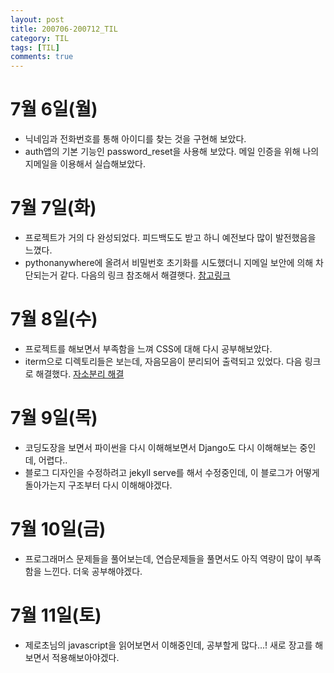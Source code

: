 ```yaml
---
layout: post
title: 200706-200712_TIL
category: TIL
tags: [TIL]
comments: true
---
```



7월 6일(월)
=======
- 닉네임과 전화번호를 통해 아이디를 찾는 것을 구현해 보았다.
- auth앱의 기본 기능인 password_reset을 사용해 보았다. 메일 인증을 위해 나의 지메일을 이용해서 실습해보았다.


7월 7일(화)
========
- 프로젝트가 거의 다 완성되었다. 피드백도도 받고 하니 예전보다 많이 발전했음을 느꼈다.
- pythonanywhere에 올려서 비밀번호 초기화를 시도했더니 지메일 보안에 의해 차단되는거 같다. 다음의 링크 참조해서 해결햇다. [참고링크](https://help.pythonanywhere.com/pages/SMTPForFreeUsers/)

7월 8일(수)
========
- 프로젝트를 해보면서 부족함을 느껴 CSS에 대해 다시 공부해보았다.
- iterm으로 디렉토리들은 보는데, 자음모음이 분리되어 출력되고 있었다. 다음 링크로 해결했다. [자소분리 해결](https://velog.io/@chy0428/mac-%ED%84%B0%EB%AF%B8%EB%84%90-%EC%9E%90%EC%86%8C%EB%B6%84%EB%A6%AC-%ED%98%84%EC%83%81)

7월 9일(목)
========
- 코딩도장을 보면서 파이썬을 다시 이해해보면서 Django도 다시 이해해보는 중인데, 어렵다..
- 블로그 디자인을 수정하려고 jekyll serve를 해서 수정중인데, 이 블로그가 어떻게 돌아가는지 구조부터 다시 이해해야겠다.

7월 10일(금)
=========
- 프로그래머스 문제들을 풀어보는데, 연습문제들을 풀면서도 아직 역량이 많이 부족함을 느낀다. 더욱 공부해야겠다.

7월 11일(토)
========
- 제로초님의 javascript을 읽어보면서 이해중인데, 공부할게 많다...! 새로 장고를 해보면서 적용해보아야겠다.
